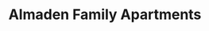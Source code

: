 ---
title: Almaden Family Apartments
phone: (408) 275-1922
website: http://www.winncompanies.com/san-jose/almaden/
management: WinnResidential California LP
tags: []
---